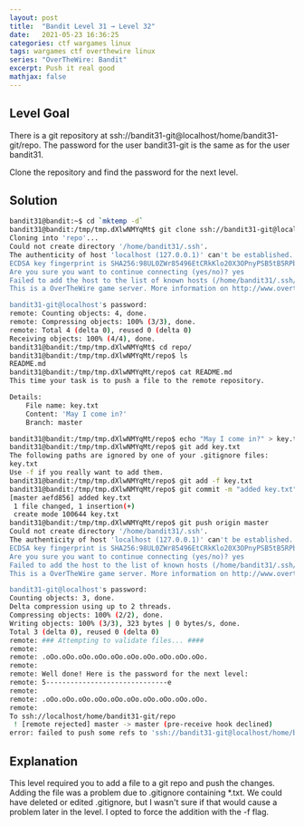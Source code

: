 ```yaml
---
layout: post
title:  "Bandit Level 31 → Level 32"
date:   2021-05-23 16:36:25
categories: ctf wargames linux
tags: wargames ctf overthewire linux
series: "OverTheWire: Bandit"
excerpt: Push it real good
mathjax: false
---
```


## Level Goal
There is a git repository at ssh://bandit31-git@localhost/home/bandit31-git/repo. The password for the user bandit31-git is the same as for the user bandit31.

Clone the repository and find the password for the next level.


## Solution
```bash
bandit31@bandit:~$ cd `mktemp -d`
bandit31@bandit:/tmp/tmp.dXlwNMYqMt$ git clone ssh://bandit31-git@localhost/home/bandit31-git/repo
Cloning into 'repo'...
Could not create directory '/home/bandit31/.ssh'.
The authenticity of host 'localhost (127.0.0.1)' can't be established.
ECDSA key fingerprint is SHA256:98UL0ZWr85496EtCRkKlo20X3OPnyPSB5tB5RPbhczc.
Are you sure you want to continue connecting (yes/no)? yes
Failed to add the host to the list of known hosts (/home/bandit31/.ssh/known_hosts).
This is a OverTheWire game server. More information on http://www.overthewire.org/wargames

bandit31-git@localhost's password: 
remote: Counting objects: 4, done.
remote: Compressing objects: 100% (3/3), done.
remote: Total 4 (delta 0), reused 0 (delta 0)
Receiving objects: 100% (4/4), done.
bandit31@bandit:/tmp/tmp.dXlwNMYqMt$ cd repo/
bandit31@bandit:/tmp/tmp.dXlwNMYqMt/repo$ ls
README.md
bandit31@bandit:/tmp/tmp.dXlwNMYqMt/repo$ cat README.md 
This time your task is to push a file to the remote repository.

Details:
    File name: key.txt
    Content: 'May I come in?'
    Branch: master

bandit31@bandit:/tmp/tmp.dXlwNMYqMt/repo$ echo "May I come in?" > key.txt
bandit31@bandit:/tmp/tmp.dXlwNMYqMt/repo$ git add key.txt 
The following paths are ignored by one of your .gitignore files:
key.txt
Use -f if you really want to add them.
bandit31@bandit:/tmp/tmp.dXlwNMYqMt/repo$ git add -f key.txt 
bandit31@bandit:/tmp/tmp.dXlwNMYqMt/repo$ git commit -m "added key.txt"
[master aefd856] added key.txt
 1 file changed, 1 insertion(+)
 create mode 100644 key.txt
bandit31@bandit:/tmp/tmp.dXlwNMYqMt/repo$ git push origin master 
Could not create directory '/home/bandit31/.ssh'.
The authenticity of host 'localhost (127.0.0.1)' can't be established.
ECDSA key fingerprint is SHA256:98UL0ZWr85496EtCRkKlo20X3OPnyPSB5tB5RPbhczc.
Are you sure you want to continue connecting (yes/no)? yes
Failed to add the host to the list of known hosts (/home/bandit31/.ssh/known_hosts).
This is a OverTheWire game server. More information on http://www.overthewire.org/wargames

bandit31-git@localhost's password: 
Counting objects: 3, done.
Delta compression using up to 2 threads.
Compressing objects: 100% (2/2), done.
Writing objects: 100% (3/3), 323 bytes | 0 bytes/s, done.
Total 3 (delta 0), reused 0 (delta 0)
remote: ### Attempting to validate files... ####
remote: 
remote: .oOo.oOo.oOo.oOo.oOo.oOo.oOo.oOo.oOo.oOo.
remote: 
remote: Well done! Here is the password for the next level:
remote: 5------------------------------e
remote: 
remote: .oOo.oOo.oOo.oOo.oOo.oOo.oOo.oOo.oOo.oOo.
remote: 
To ssh://localhost/home/bandit31-git/repo
 ! [remote rejected] master -> master (pre-receive hook declined)
error: failed to push some refs to 'ssh://bandit31-git@localhost/home/bandit31-git/repo'

```


## Explanation
This level required you to add a file to a git repo and push the changes. Adding the file was a problem due to .gitignore containing *.txt. We could have deleted or edited .gitignore, but I wasn't sure if that would cause a problem later in the level. I opted to force the addition with the -f flag.